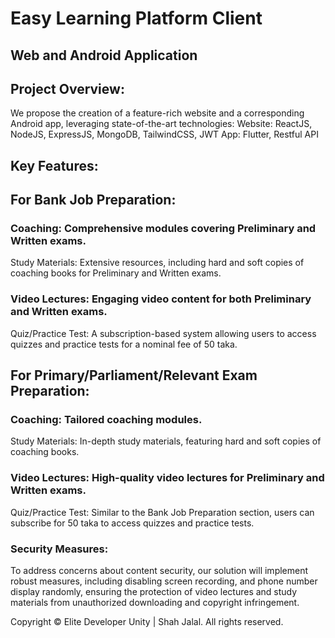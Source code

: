 # Easy Learning Platform Client

## Web and Android Application

## Project Overview:
We propose the creation of a feature-rich website and a corresponding Android app, leveraging state-of-the-art technologies:
Website: ReactJS, NodeJS, ExpressJS, MongoDB, TailwindCSS, JWT
App: Flutter, Restful API

## Key Features:
## For Bank Job Preparation:
### Coaching: Comprehensive modules covering Preliminary and Written exams.
Study Materials: Extensive resources, including hard and soft copies of coaching books for Preliminary and Written exams.
### Video Lectures: Engaging video content for both Preliminary and Written exams.
Quiz/Practice Test: A subscription-based system allowing users to access quizzes and practice tests for a nominal fee of 50 taka.

## For Primary/Parliament/Relevant Exam Preparation:
### Coaching: Tailored coaching modules.
Study Materials: In-depth study materials, featuring hard and soft copies of coaching books.
### Video Lectures: High-quality video lectures for Preliminary and Written exams.
Quiz/Practice Test: Similar to the Bank Job Preparation section, users can subscribe for 50 taka to access quizzes and practice tests.

### Security Measures:
To address concerns about content security, our solution will implement robust measures, including disabling screen recording, and phone number display randomly, ensuring the protection of video lectures and study materials from unauthorized downloading and copyright infringement.


Copyright © Elite Developer Unity | Shah Jalal. All rights reserved.